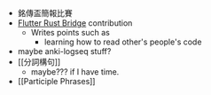 - 銘傳盃簡報比賽
- [Flutter Rust Bridge](https://github.com/fzyzcjy/flutter_rust_bridge/pull/1325) contribution
	- Writes points such as
		- learning how to read other's people's code
- maybe anki-logseq stuff?
- [[分詞構句]]
	- maybe??? if I have time.
- [[Participle Phrases]]